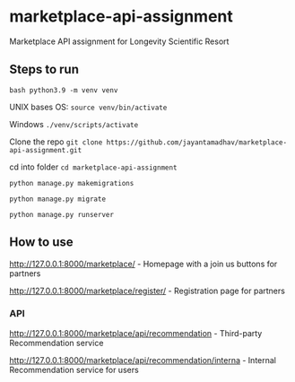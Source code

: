 # marketplace-api-assignment
Marketplace API assignment for Longevity Scientific Resort

## Steps to run

`bash
python3.9 -m venv venv
`

UNIX bases OS: `source venv/bin/activate`

Windows `./venv/scripts/activate`

Clone the repo `git clone https://github.com/jayantamadhav/marketplace-api-assignment.git`

cd into folder `cd marketplace-api-assignment`

`python manage.py makemigrations`

`python manage.py migrate`

`python manage.py runserver`

## How to use

http://127.0.0.1:8000/marketplace/ - Homepage with a join us buttons for partners

http://127.0.0.1:8000/marketplace/register/ - Registration page for partners

### API

http://127.0.0.1:8000/marketplace/api/recommendation - Third-party Recommendation service

http://127.0.0.1:8000/marketplace/api/recommendation/interna - Internal Recommendation service for users







